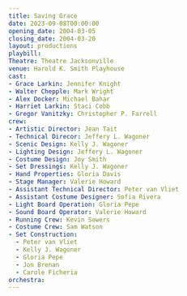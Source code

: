 ```yaml
---
title: Saving Grace
date: 2023-09-08T00:00:00
opening_date: 2004-03-05
closing_date: 2004-03-20
layout: productions
playbill:
Theatre: Theatre Jacksonville
venue: Harold K. Smith Playhouse
cast:
- Grace Larkin: Jennifer Knight
- Walter Chepple: Mark Wright
- Alex Docker: Michael Bahar
- Harriet Larkin: Staci Cobb
- Gregor Vanitzky: Christopher P. Farrell
crew:
- Artistic Director: Jean Tait
- Technical Direcor: Jeffery L. Wagoner
- Scenic Design: Kelly J. Wagoner
- Lighting Design: Jeffery L. Wagoner
- Costume Design: Joy Smith
- Set Dressings: Kelly J. Wagoner
- Hand Properties: Gloria Davis
- Stage Manager: Valerie Howard
- Assistant Technical Director: Peter van Vliet
- Assistant Costume Designer: Sofia Rivera
- Light Board Operation: Gloria Pepe
- Sound Board Operator: Valerie Howard
- Running Crew: Kevin Sowers
- Costume Crew: Sam Watson
- Set Construction:
  - Peter van Vliet
  - Kelly J. Wagoner
  - Gloria Pepe
  - Jon Brenan
  - Carole Ficheria
orchestra:
---
```

